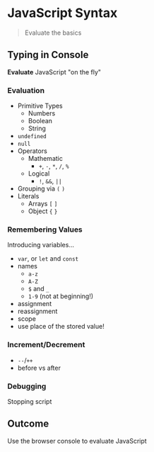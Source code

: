 JavaScript Syntax
===

> Evaluate the basics

## Typing in Console

**Evaluate** JavaScript "on the fly"

### Evaluation

* Primitive Types
    * Numbers
    * Boolean
    * String
* `undefined`
* `null`
* Operators
    * Mathematic
        * `+`, `-`, `*`, `/`, `%`
    * Logical
        * `!`, `&&`, `||`
* Grouping via `(` `)`
* Literals
    * Arrays `[` `]`
    * Object `{` `}`

### Remembering Values

Introducing variables...

* `var`, or `let` and `const`
* names
    * `a-z`
    * `A-Z`
    * `$` and `_`
    * `1-9` (not at beginning!)
* assignment
* reassignment
* scope
* use place of the stored value!

### Increment/Decrement
* `--`/`++`
* before vs after

### Debugging

Stopping script

## Outcome

Use the browser console to evaluate JavaScript
